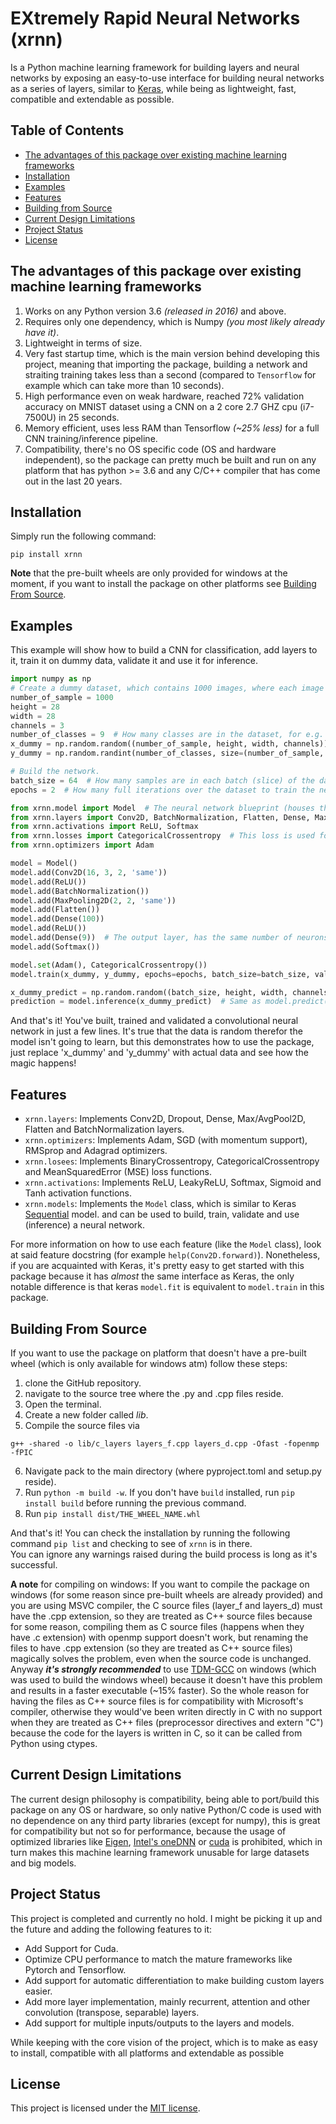 EXtremely Rapid Neural Networks (xrnn)
======================================
Is a Python machine learning framework for building layers and neural networks
by exposing an easy-to-use interface for building neural networks as a series of layers, similar to
[Keras](https://keras.io/getting_started/), while being as lightweight, fast, compatible and extendable as possible.


Table of Contents
-----------------
* [The advantages of this package over existing machine learning frameworks](#the-advantages-of-this-package-over-existing-machine-learning-frameworks)
* [Installation](#installation)
* [Examples](#examples)
* [Features](#features)
* [Building from Source](#building-from-source)
* [Current Design Limitations](#current-design-limitations)
* [Project Status](#project-status)
* [License](#license)


The advantages of this package over existing machine learning frameworks
------------------------------------------------------------------------
1. Works on any Python version 3.6 _(released in 2016)_ and above.
2. Requires only one dependency, which is Numpy _(you most likely already have it)_.
3. Lightweight in terms of size.
4. Very fast startup time, which is the main version behind developing this project, meaning that importing the package, 
   building a network and straiting training takes less than a second (compared to `Tensorflow` for example which can take more than 10 seconds).
5. High performance even on weak hardware, reached 72% validation accuracy on MNIST dataset using a CNN on a 2 core 2.7 GHZ cpu (i7-7500U) in 25 seconds.
6. Memory efficient, uses less RAM than Tensorflow _(~25% less)_ for a full CNN training/inference pipeline.
7. Compatibility, there's no OS specific code (OS and hardware independent), so the package can pretty much be built and run on any platform that has python >= 3.6 and any C/C++ compiler that has come out in the last 20 years.


Installation
------------
Simply run the following command:
```
pip install xrnn
```

**Note** that the pre-built wheels are only provided for windows at the moment, if you want to install the package on other platforms
see [Building From Source](#building-from-source).


Examples
--------
This example will show how to build a CNN for classification, add layers to it, train it on dummy data, validate it and
use it for inference.
```python
import numpy as np
# Create a dummy dataset, which contains 1000 images, where each image is 28 pixels in height and width and has 3 channels.
number_of_sample = 1000
height = 28
width = 28
channels = 3
number_of_classes = 9  # How many classes are in the dataset, for e.g. cat, car, dog, etc.
x_dummy = np.random.random((number_of_sample, height, width, channels))
y_dummy = np.random.randint(number_of_classes, size=(number_of_sample, ))

# Build the network.
batch_size = 64  # How many samples are in each batch (slice) of the data.
epochs = 2  # How many full iterations over the dataset to train the network for.

from xrnn.model import Model  # The neural network blueprint (houses the layers)
from xrnn.layers import Conv2D, BatchNormalization, Flatten, Dense, MaxPooling2D
from xrnn.activations import ReLU, Softmax
from xrnn.losses import CategoricalCrossentropy  # This loss is used for classification problems.
from xrnn.optimizers import Adam

model = Model()
model.add(Conv2D(16, 3, 2, 'same'))
model.add(ReLU())
model.add(BatchNormalization())
model.add(MaxPooling2D(2, 2, 'same'))
model.add(Flatten())
model.add(Dense(100))
model.add(ReLU())
model.add(Dense(9))  # The output layer, has the same number of neurons as the number of unique classes in the dataset.
model.add(Softmax())

model.set(Adam(), CategoricalCrossentropy())
model.train(x_dummy, y_dummy, epochs=epochs, batch_size=batch_size, validation_split=0.1)  # Use 10% of the data for validation.

x_dummy_predict = np.random.random((batch_size, height, width, channels))
prediction = model.inference(x_dummy_predict)  # Same as model.predict(x_dummy_predict).
```
And that's it! You've built, trained and validated a convolutional neural network in just a few lines. It's true that the data is random
therefor the model isn't going to learn, but this demonstrates how to use the package, just replace 'x_dummy' and 'y_dummy' with
actual data and see how the magic happens!


Features
--------
- `xrnn.layers`: Implements Conv2D, Dropout, Dense, Max/AvgPool2D, Flatten and BatchNormalization layers.
- `xrnn.optimizers`: Implements Adam, SGD (with momentum support), RMSprop and Adagrad optimizers.
- `xrnn.losees`: Implements BinaryCrossentropy, CategoricalCrossentropy and MeanSquaredError (MSE) loss functions.
- `xrnn.activations`: Implements ReLU, LeakyReLU, Softmax, Sigmoid and Tanh activation functions.
- `xrnn.models`: Implements the `Model` class, which is similar to Keras [Sequential](https://keras.io/guides/sequential_model/) model.
  and can be used to build, train, validate and use (inference) a neural network.

For more information on how to use each feature (like the `Model` class), look at said feature docstring (for example `help(Conv2D.forward)`).
Nonetheless, if you are acquainted with Keras, it's pretty easy to get started with this package because it has _almost_
the same interface as Keras, the only notable difference is that keras `model.fit` is equivalent to `model.train` in this package.


Building From Source
--------------------
If you want to use the package on platform that doesn't have a pre-built wheel (which is only available for windows atm) follow these steps:

1. clone the GitHub repository.
2. navigate to the source tree where the .py and .cpp files reside.
3. Open the terminal.
4. Create a new folder called _lib_.
5. Compile the source files via
```
g++ -shared -o lib/c_layers layers_f.cpp layers_d.cpp -Ofast -fopenmp -fPIC
```
6. Navigate pack to the main directory (where pyproject.toml and setup.py reside).
7. Run `python -m build -w`. If you don't have `build` installed, run `pip install build` before running the previous command.
8. Run `pip install dist/THE_WHEEL_NAME.whl`

And that's it! You can check the installation by running the following command `pip list` and checking to see of `xrnn` is in there.\
You can ignore any warnings raised during the build process is long as it's successful.

**A note** for compiling on windows: If you want to compile the package on windows (for some reason since pre-built wheels are already provided)
and you are using MSVC compiler, the C source files (layer_f and layers_d) must have the .cpp extension, so they are treated as C++ source files
because for some reason, compiling them as C source files (happens when they have .c extension) with openmp support doesn't work, but renaming the
files to have .cpp extension (so they are treated as C++ source files) magically solves the problem, even when the source code is unchanged.
Anyway **_it's strongly recommended_** to use [TDM-GCC](https://jmeubank.github.io/tdm-gcc/) on windows (which was used to build the windows wheel) because it doesn't have this problem and results
in a faster executable (~15% faster). So the whole reason for having the files as C++ source files is for compatibility with Microsoft's compiler,
otherwise they would've been writen directly in C with no support when they are treated as C++ files (preprocessor directives and extern "C") because
the code for the layers is written in C, so it can be called from Python using ctypes.


Current Design Limitations
--------------------------
The current design philosophy is compatibility, being able to port/build this package on any OS or hardware, so only
native Python/C code is used with no dependence on any third party libraries (except for numpy), this is great for
compatibility but not so for performance, because the usage of optimized libraries like [Eigen](https://eigen.tuxfamily.org/dox/GettingStarted.html),
[Intel's oneDNN](https://github.com/oneapi-src/oneDNN) or [cuda](https://developer.nvidia.com/blog/even-easier-introduction-cuda/)
is prohibited, which in turn makes this machine learning framework unusable for large datasets and big models.


Project Status
--------------
This project is completed and currently no hold. I might be picking it up and the future and adding the following features to it:
- Add Support for Cuda.
- Optimize CPU performance to match the mature frameworks like Pytorch and Tensorflow.
- Add support for automatic differentiation to make building custom layers easier.
- Add more layer implementation, mainly recurrent, attention and other convolution (transpose, separable) layers.
- Add support for multiple inputs/outputs to the layers and models.

While keeping with the core vision of the project, which is to make as easy to install, compatible with all platforms and extendable as possible

License
-------
This project is licensed under the [MIT license](https://github.com/Yazan-Sharaya/xrnn/blob/main/LICENSE).
